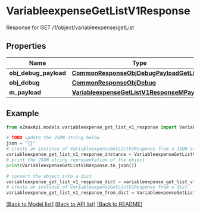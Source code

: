 # VariableexpenseGetListV1Response

Response for GET /1/object/variableexpense/getList

## Properties

Name | Type | Description | Notes
------------ | ------------- | ------------- | -------------
**obj_debug_payload** | [**CommonResponseObjDebugPayloadGetList**](CommonResponseObjDebugPayloadGetList.md) |  | 
**obj_debug** | [**CommonResponseObjDebug**](CommonResponseObjDebug.md) |  | [optional] 
**m_payload** | [**VariableexpenseGetListV1ResponseMPayload**](VariableexpenseGetListV1ResponseMPayload.md) |  | 

## Example

```python
from eZmaxApi.models.variableexpense_get_list_v1_response import VariableexpenseGetListV1Response

# TODO update the JSON string below
json = "{}"
# create an instance of VariableexpenseGetListV1Response from a JSON string
variableexpense_get_list_v1_response_instance = VariableexpenseGetListV1Response.from_json(json)
# print the JSON string representation of the object
print(VariableexpenseGetListV1Response.to_json())

# convert the object into a dict
variableexpense_get_list_v1_response_dict = variableexpense_get_list_v1_response_instance.to_dict()
# create an instance of VariableexpenseGetListV1Response from a dict
variableexpense_get_list_v1_response_from_dict = VariableexpenseGetListV1Response.from_dict(variableexpense_get_list_v1_response_dict)
```
[[Back to Model list]](../README.md#documentation-for-models) [[Back to API list]](../README.md#documentation-for-api-endpoints) [[Back to README]](../README.md)


